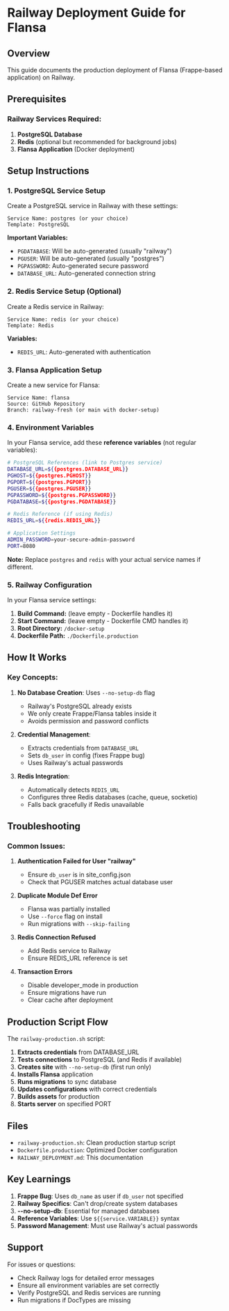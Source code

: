 # Railway Deployment Guide for Flansa

## Overview
This guide documents the production deployment of Flansa (Frappe-based application) on Railway.

## Prerequisites

### Railway Services Required:
1. **PostgreSQL Database**
2. **Redis** (optional but recommended for background jobs)
3. **Flansa Application** (Docker deployment)

## Setup Instructions

### 1. PostgreSQL Service Setup

Create a PostgreSQL service in Railway with these settings:

```
Service Name: postgres (or your choice)
Template: PostgreSQL
```

**Important Variables:**
- `PGDATABASE`: Will be auto-generated (usually "railway")
- `PGUSER`: Will be auto-generated (usually "postgres")
- `PGPASSWORD`: Auto-generated secure password
- `DATABASE_URL`: Auto-generated connection string

### 2. Redis Service Setup (Optional)

Create a Redis service in Railway:

```
Service Name: redis (or your choice)
Template: Redis
```

**Variables:**
- `REDIS_URL`: Auto-generated with authentication

### 3. Flansa Application Setup

Create a new service for Flansa:

```
Service Name: flansa
Source: GitHub Repository
Branch: railway-fresh (or main with docker-setup)
```

### 4. Environment Variables

In your Flansa service, add these **reference variables** (not regular variables):

```bash
# PostgreSQL References (link to Postgres service)
DATABASE_URL=${{postgres.DATABASE_URL}}
PGHOST=${{postgres.PGHOST}}
PGPORT=${{postgres.PGPORT}}
PGUSER=${{postgres.PGUSER}}
PGPASSWORD=${{postgres.PGPASSWORD}}
PGDATABASE=${{postgres.PGDATABASE}}

# Redis Reference (if using Redis)
REDIS_URL=${{redis.REDIS_URL}}

# Application Settings
ADMIN_PASSWORD=your-secure-admin-password
PORT=8080
```

**Note:** Replace `postgres` and `redis` with your actual service names if different.

### 5. Railway Configuration

In your Flansa service settings:

1. **Build Command:** (leave empty - Dockerfile handles it)
2. **Start Command:** (leave empty - Dockerfile CMD handles it)
3. **Root Directory:** `/docker-setup`
4. **Dockerfile Path:** `./Dockerfile.production`

## How It Works

### Key Concepts:

1. **No Database Creation**: Uses `--no-setup-db` flag
   - Railway's PostgreSQL already exists
   - We only create Frappe/Flansa tables inside it
   - Avoids permission and password conflicts

2. **Credential Management**:
   - Extracts credentials from `DATABASE_URL`
   - Sets `db_user` in config (fixes Frappe bug)
   - Uses Railway's actual passwords

3. **Redis Integration**:
   - Automatically detects `REDIS_URL`
   - Configures three Redis databases (cache, queue, socketio)
   - Falls back gracefully if Redis unavailable

## Troubleshooting

### Common Issues:

1. **Authentication Failed for User "railway"**
   - Ensure `db_user` is in site_config.json
   - Check that PGUSER matches actual database user

2. **Duplicate Module Def Error**
   - Flansa was partially installed
   - Use `--force` flag on install
   - Run migrations with `--skip-failing`

3. **Redis Connection Refused**
   - Add Redis service to Railway
   - Ensure REDIS_URL reference is set

4. **Transaction Errors**
   - Disable developer_mode in production
   - Ensure migrations have run
   - Clear cache after deployment

## Production Script Flow

The `railway-production.sh` script:

1. **Extracts credentials** from DATABASE_URL
2. **Tests connections** to PostgreSQL (and Redis if available)
3. **Creates site** with `--no-setup-db` (first run only)
4. **Installs Flansa** application
5. **Runs migrations** to sync database
6. **Updates configurations** with correct credentials
7. **Builds assets** for production
8. **Starts server** on specified PORT

## Files

- `railway-production.sh`: Clean production startup script
- `Dockerfile.production`: Optimized Docker configuration
- `RAILWAY_DEPLOYMENT.md`: This documentation

## Key Learnings

1. **Frappe Bug**: Uses `db_name` as user if `db_user` not specified
2. **Railway Specifics**: Can't drop/create system databases
3. **--no-setup-db**: Essential for managed databases
4. **Reference Variables**: Use `${{service.VARIABLE}}` syntax
5. **Password Management**: Must use Railway's actual passwords

## Support

For issues or questions:
- Check Railway logs for detailed error messages
- Ensure all environment variables are set correctly
- Verify PostgreSQL and Redis services are running
- Run migrations if DocTypes are missing